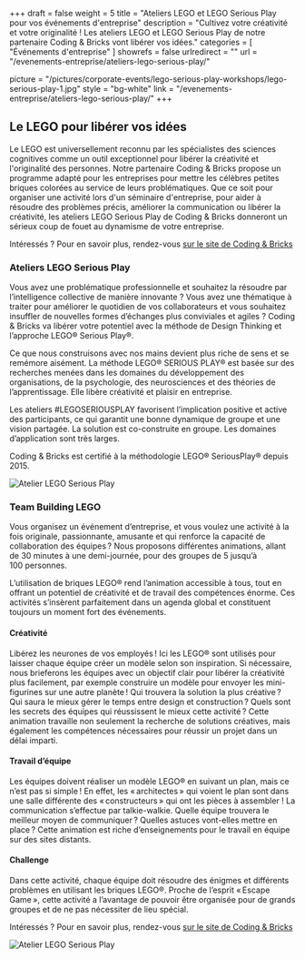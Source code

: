 +++
draft 		= false
weight		= 5
title 		= "Ateliers LEGO et LEGO Serious Play pour vos événements d'entreprise"
description	= "Cultivez votre créativité et votre originalité ! Les ateliers LEGO et LEGO Serious Play de notre partenaire Coding & Bricks vont libérer vos idées."
categories	= [ "Événements d'entreprise" ]
showrefs	= false
urlredirect	= ""
url 			= "/evenements-entreprise/ateliers-lego-serious-play/"

picture		= "/pictures/corporate-events/lego-serious-play-workshops/lego-serious-play-1.jpg"
style		= "bg-white"
link 		= "/evenements-entreprise/ateliers-lego-serious-play/"
+++

## Le LEGO pour libérer vos idées

Le LEGO est universellement reconnu par les spécialistes des sciences cognitives comme un outil exceptionnel pour libérer la créativité et l'originalité des personnes. Notre partenaire Coding & Bricks propose un programme adapté pour les entreprises pour mettre les célèbres petites briques colorées au service de leurs problématiques. Que ce soit pour organiser une activité lors d'un séminaire d'entreprise, pour aider à résoudre des problèmes précis, améliorer la communication ou libérer la créativité, les ateliers LEGO Serious Play de Coding & Bricks donneront un sérieux coup de fouet au dynamisme de votre entreprise.

Intéressés ? Pour en savoir plus, rendez-vous [sur le site de Coding & Bricks](https://www.codingandbricks.com)

### Ateliers LEGO Serious Play

Vous avez une problématique professionnelle et souhaitez la résoudre par l’intelligence collective de manière innovante ? Vous avez une thématique à traiter pour améliorer le quotidien de vos collaborateurs et vous souhaitez insuffler de nouvelles formes d’échanges plus conviviales et agiles ? Coding & Bricks va libérer votre potentiel avec la méthode de Design Thinking et l’approche LEGO® Serious Play®.

Ce que nous construisons avec nos mains devient plus riche de sens et se remémore aisément. La méthode LEGO® SERIOUS PLAY® est basée sur des recherches menées dans les domaines du développement des organisations, de la psychologie, des neurosciences et des théories de l’apprentissage. Elle libère créativité et plaisir en entreprise. 

Les ateliers #LEGOSERIOUSPLAY favorisent l’implication positive et active des participants, ce qui garantit une bonne dynamique de groupe et une vision partagée. La solution est co-construite en groupe. Les domaines d’application sont très larges.

Coding & Bricks est certifié à la méthodologie LEGO® SeriousPlay® depuis 2015.

![Atelier LEGO Serious Play](/pictures/corporate-events/lego-serious-play-workshops/lego-serious-play-2.jpg)

### Team Building LEGO 

Vous organisez un événement d’entreprise, et vous voulez une activité à la fois originale, passionnante, amusante et qui renforce la capacité de collaboration des équipes ? Nous proposons différentes animations, allant de 30 minutes à une demi-journée, pour des groupes de 5 jusqu’à 100 personnes. 

L’utilisation de briques LEGO® rend l’animation accessible à tous, tout en offrant un potentiel de créativité et de travail des compétences énorme. Ces activités s’insèrent parfaitement dans un agenda global et constituent toujours un moment fort des événements.

#### Créativité

Libérez les neurones de vos employés ! Ici les LEGO® sont utilisés pour laisser chaque équipe créer un modèle selon son inspiration. Si nécessaire, nous brieferons les équipes avec un objectif clair pour libérer la créativité plus facilement, par exemple construire un modèle pour envoyer les mini-figurines sur une autre planète ! Qui trouvera la solution la plus créative ? Qui saura le mieux gérer le temps entre design et construction ? Quels sont les secrets des équipes qui réussissent le mieux cette activité ? Cette animation travaille non seulement la recherche de solutions créatives, mais également les compétences nécessaires pour réussir un projet dans un délai imparti.

#### Travail d’équipe

Les équipes doivent réaliser un modèle LEGO® en suivant un plan, mais ce n’est pas si simple ! En effet, les « architectes » qui voient le plan sont dans une salle différente des « constructeurs » qui ont les pièces à assembler ! La communication s’effectue par talkie-walkie. Quelle équipe trouvera le meilleur moyen de communiquer ? Quelles astuces vont-elles mettre en place ? Cette animation est riche d’enseignements pour le travail en équipe sur des sites distants.

#### Challenge

Dans cette activité, chaque équipe doit résoudre des énigmes et différents problèmes en utilisant les briques LEGO®. Proche de l’esprit « Escape Game », cette activité a l’avantage de pouvoir être organisée pour de grands groupes et de ne pas nécessiter de lieu spécial.

Intéressés ? Pour en savoir plus, rendez-vous [sur le site de Coding & Bricks](https://www.codingandbricks.com)

![Atelier LEGO Serious Play](/pictures/corporate-events/lego-serious-play-workshops/lego-serious-play-3.jpg)
